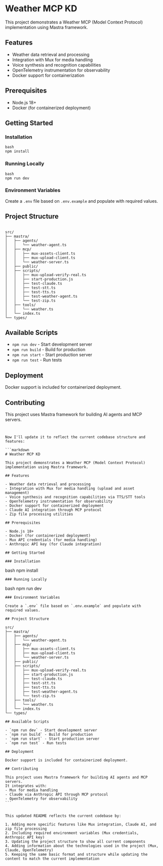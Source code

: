 # Weather MCP KD

This project demonstrates a Weather MCP (Model Context Protocol) implementation using Mastra framework.

## Features

- Weather data retrieval and processing
- Integration with Mux for media handling
- Voice synthesis and recognition capabilities
- OpenTelemetry instrumentation for observability
- Docker support for containerization

## Prerequisites

- Node.js 18+
- Docker (for containerized deployment)

## Getting Started

### Installation
```
bash
npm install
```
### Running Locally
```
bash
npm run dev
```
### Environment Variables

Create a `.env` file based on `.env.example` and populate with required values.

## Project Structure
```

src/
├── mastra/
│   ├── agents/
│   │   └── weather-agent.ts
│   ├── mcp/
│   │   ├── mux-assets-client.ts
│   │   ├── mux-upload-client.ts
│   │   └── weather-server.ts
│   ├── public/
│   ├── scripts/
│   │   ├── mux-upload-verify-real.ts
│   │   ├── start-production.js
│   │   ├── test-claude.ts
│   │   ├── test-stt.ts
│   │   ├── test-tts.ts
│   │   ├── test-weather-agent.ts
│   │   └── test-zip.ts
│   ├── tools/
│   │   └── weather.ts
│   └── index.ts
└── types/
```
## Available Scripts

- `npm run dev` - Start development server
- `npm run build` - Build for production
- `npm run start` - Start production server
- `npm run test` - Run tests

## Deployment

Docker support is included for containerized deployment.

## Contributing

This project uses Mastra framework for building AI agents and MCP servers.
```


Now I'll update it to reflect the current codebase structure and features:

```markdown
# Weather MCP KD

This project demonstrates a Weather MCP (Model Context Protocol) implementation using Mastra framework.

## Features

- Weather data retrieval and processing
- Integration with Mux for media handling (upload and asset management)
- Voice synthesis and recognition capabilities via TTS/STT tools
- OpenTelemetry instrumentation for observability
- Docker support for containerized deployment
- Claude AI integration through MCP protocol
- Zip file processing utilities

## Prerequisites

- Node.js 18+
- Docker (for containerized deployment)
- Mux API credentials (for media handling)
- Anthropic API key (for Claude integration)

## Getting Started

### Installation
```
bash
npm install
```
### Running Locally
```
bash
npm run dev
```
### Environment Variables

Create a `.env` file based on `.env.example` and populate with required values.

## Project Structure
```
````
src/
├── mastra/
│   ├── agents/
│   │   └── weather-agent.ts
│   ├── mcp/
│   │   ├── mux-assets-client.ts
│   │   ├── mux-upload-client.ts
│   │   └── weather-server.ts
│   ├── public/
│   ├── scripts/
│   │   ├── mux-upload-verify-real.ts
│   │   ├── start-production.js
│   │   ├── test-claude.ts
│   │   ├── test-stt.ts
│   │   ├── test-tts.ts
│   │   ├── test-weather-agent.ts
│   │   └── test-zip.ts
│   ├── tools/
│   │   └── weather.ts
│   └── index.ts
└── types/

## Available Scripts

- `npm run dev` - Start development server
- `npm run build` - Build for production
- `npm run start` - Start production server
- `npm run test` - Run tests

## Deployment

Docker support is included for containerized deployment.

## Contributing

This project uses Mastra framework for building AI agents and MCP servers.
It integrates with:
- Mux for media handling
- Claude via Anthropic API through MCP protocol
- OpenTelemetry for observability
```


This updated README reflects the current codebase by:

1. Adding more specific features like Mux integration, Claude AI, and zip file processing
2. Including required environment variables (Mux credentials, Anthropic API key)
3. Updating the project structure to show all current components
4. Adding information about the technologies used in the project (Mux, Claude, OpenTelemetry)
5. Keeping the same basic format and structure while updating the content to match the current implementation